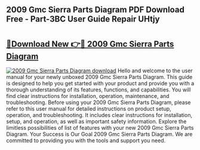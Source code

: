 ## 2009 Gmc Sierra Parts Diagram PDF Download Free - Part-3BC User Guide Repair UHtjy

# <h2><a href="http://dfsnib3.blite.top/?on=2009+Gmc+Sierra+Parts+Diagram">🔗Download New 👉🔴 2009 Gmc Sierra Parts Diagram</a></h2>

[![2009 Gmc Sierra Parts Diagram download](https://i.imgur.com/lujVjoI.png)](http://dfsnib3.blite.top/?on=2009+Gmc+Sierra+Parts+Diagram)
Hello and welcome to the user manual for your newly unboxed 2009 Gmc Sierra Parts Diagram. This guide is designed to help you get started with your product and provide you with a thorough understanding of its features, functions, and capabilities. You will find clear instructions for installation, operation, maintenance, and troubleshooting. Before using your 2009 Gmc Sierra Parts Diagram, please refer to this user manual for detailed instructions on product setup, operation, and troubleshooting. It includes clear instructions for installation, setup, and operation, as well as important safety information. Explore the limitless possibilities of list of features with your new 2009 Gmc Sierra Parts Diagram. Your Success is Our Goal 2009 Gmc Sierra Parts Diagram. We are committed to providing you with the tools and support you need.
